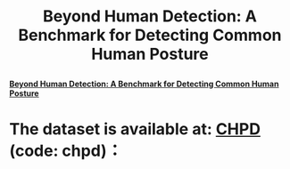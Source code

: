 # <p align="center">Beyond Human Detection: A Benchmark for Detecting Common Human Posture</p>
[**Beyond Human Detection: A Benchmark for Detecting Common Human Posture**](https://doi.org/10.3390/s23198061)<br>

# The dataset is available at:  <a href="https://pan.baidu.com/s/1nQcu-Ugxz5_i03uC7UFidw?pwd=chpd ">CHPD</a> (code: chpd)：


